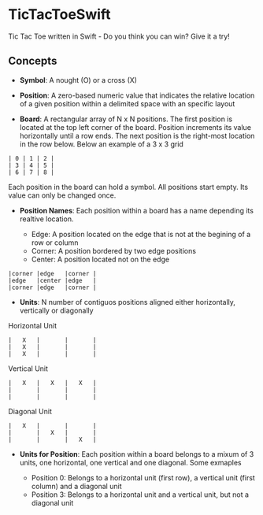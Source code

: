 # TicTacToeSwift
Tic Tac Toe written in Swift - Do you think you can win? Give it a try!

## Concepts

* __Symbol__: A nought (O) or a cross (X)

* __Position__: A zero-based numeric value that indicates the relative location of a given position within a delimited space with an specific layout 

* __Board__: A rectangular array of N x N positions. The first position is located at the top left corner of the board. Position increments its value horizontally until a row ends. The next position is the right-most location in the row below. Below an example of a 3 x 3 grid

```
| 0 | 1 | 2 |
| 3 | 4 | 5 |
| 6 | 7 | 8 |
```

Each position in the board can hold a symbol. All positions start empty. Its value can only be changed once.

* __Position Names__: Each position within a board has a name depending its realtive location.

  + Edge: A position located on the edge that is not at the begining of a row or column
  + Corner: A position bordered by two edge positions
  + Center: A position located not on the edge

```
|corner |edge   |corner |
|edge   |center |edge   |
|corner |edge   |corner |
```

* __Units__: N number of contiguos positions aligned either horizontally, vertically or diagonally

Horizontal Unit
```
|   X   |       |       |
|   X   |       |       |
|   X   |       |       |
```

Vertical Unit
```
|   X   |   X   |   X   |
|       |       |       |
|       |       |       |
```

Diagonal Unit
```
|   X   |       |       |
|       |   X   |       |
|       |       |   X   |
```

* __Units for Position__: Each position within a board belongs to a mixum of 3 units, one horizontal, one vertical and one diagonal. Some exmaples

  + Position 0: Belongs to a horizontal unit (first row), a vertical unit (first column) and a diagonal unit
  + Position 3: Belongs to a horizontal unit and a vertical unit, but not a diagonal unit


